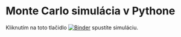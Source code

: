 # Monte Carlo simulácia v Pythone

Kliknutím na toto tlačidlo
[![Binder](https://mybinder.org/badge_logo.svg)](https://mybinder.org/v2/gh/hancjozef/Python3/master?filepath=Hod%20N%20mincami.ipynb) 
spustíte simuláciu.

